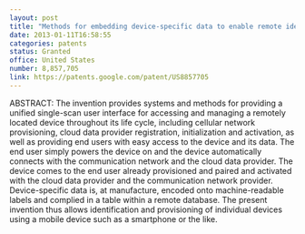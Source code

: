 ```yaml
---
layout: post
title: "Methods for embedding device-specific data to enable remote identification and provisioning of specific devices"
date: 2013-01-11T16:58:55
categories: patents
status: Granted
office: United States
number: 8,857,705
link: https://patents.google.com/patent/US8857705
---
```


ABSTRACT: The invention provides systems and methods for providing a unified single-scan user interface for accessing and managing a remotely located device throughout its life cycle, including cellular network provisioning, cloud data provider registration, initialization and activation, as well as providing end users with easy access to the device and its data. The end user simply powers the device on and the device automatically connects with the communication network and the cloud data provider. The device comes to the end user already provisioned and paired and activated with the cloud data provider and the communication network provider. Device-specific data is, at manufacture, encoded onto machine-readable labels and complied in a table within a remote database. The present invention thus allows identification and provisioning of individual devices using a mobile device such as a smartphone or the like.

